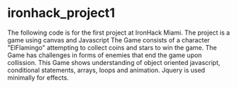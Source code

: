 # ironhack_project1

The following code is for the first project at IronHack Miami. 
The project is a game using canvas and Javascript
The Game consists of a character "ElFlamingo" attempting to collect coins and stars to win the game.
The Game has challenges in forms of enemies that end the game upon collission. 
This Game shows understanding of object oriented javascript, conditional statements, arrays, loops and animation. 
Jquery is used minimally for effects. 

